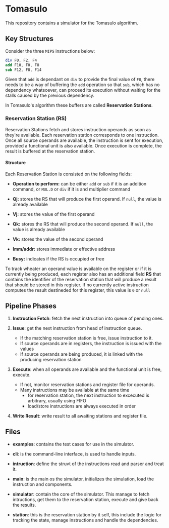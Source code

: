 # Tomasulo

This repository contains a simulator for the Tomasulo algorithm.

## Key Structures

Consider the three `MIPS` instructions below:

```mips
div F0, F2, F4
add F10, F0, F8
sub F12, F8, F14
```

Given that `add` is dependant on `div` to provide the final value of `F0`, there needs to be a way of buffering the `add` operation so that `sub`, which has no dependency whatsoever, can proceed its execution without waiting for the stalls caused by the previous dependency.

In Tomasulo's algorithm these buffers are called **Reservation Stations**.

### Reservation Station (RS)

Reservation Stations fetch and stores instruction operands as soon as they're available. Each reservation station corresponds to one instruction. Once all source operands are available, the instruction is sent for execution, provided a functional unit is also available. Once execution is complete, the result is buffered at the reservation station.

#### Structure

Each Reservation Station is consisted on the following fields:

- **Operation to perform:** can be either `add` or `sub` if it is an addition command, or `MUL.D` or `div` if it is and multiplier command

- **Qj:** stores the RS that will produce the first operand. If `null`, the value is already available

- **Vj:** stores the value of the first operand

- **Qk:** stores the RS that will produce the second operand. If `null`, the value is already available

- **Vk:** stores the value of the second operand

- **Imm/addr:** stores immediate or effective address

- **Busy:** indicates if the RS is occupied or free

To track wheater an operand value is available on the register or if it is currently being produced, each register also has an additional field **RS** that contains the identifier of the reservation station that will produce a result that should be stored in this register. If no currently active instruction computes the result destineded for this register, this value is `0` or `null`

## Pipeline Phases

1. **Instruction Fetch**: fetch the next instruction into queue of pending ones.

2. **Issue**: get the next instruction from head of instruction queue.

   - If the matching reservation station is free, issue instruction to it.
   - If source operands are in registers, the instruction is issued with the values
   - If source operands are being produced, it is linked with the producing reservation station

3. **Execute**: when all operands are available and the functional unit is free, execute.

   - If not, monitor reservation stations and register file for operands.
   - Many instructions may be available at the same time
        - for reservation station, the next instruction to excecuted is arbitrary, usually using FIFO
        - load/store instructions are always executed in order

4. **Write Result**: write result to all awaiting stations and register file.


## Files

- **examples**: contains the test cases for use in the simulator.

- **cli**: is the command-line interface, is used to handle inputs.

- **intruction**: define the struvt of the instructions read and parser and treat it.

- **main**: is the main os the simulator, initializes the simulation, load the instruction and components.

- **simulator**: contain the  core of the simulator. This manage to fetch intructions, get them to the reservation station, execute and give back the results.

- **station**: this is the reservation station by it self, this include the logic for tracking the state, manage instructions and handle the dependencies.
